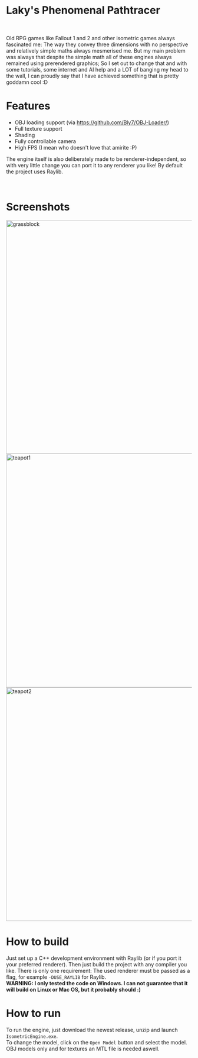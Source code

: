 # Laky's Phenomenal Pathtracer
<br>

Old RPG games like Fallout 1 and 2 and other isometric games always fascinated me: The way they convey three dimensions with no perspective and relatively simple maths always mesmerised me. But my main problem was always that despite the simple math all of these engines always remained
using prerendered graphics; So I set out to change that and with some tutorials, some internet and AI help and a LOT of banging my head to the wall, I can proudly say that I have achieved something that is pretty goddamn cool :D
<br>

# Features
- OBJ loading support (via https://github.com/Bly7/OBJ-Loader/)
- Full texture support
- Shading
- Fully controllable camera
- High FPS (I mean who doesn't love that amirite :P)

The engine itself is also deliberately made to be renderer-independent, so with very little change you can port it to any renderer you like! By default the project uses Raylib.

<br>

# Screenshots

<img width="802" height="632" alt="grassblock" src="https://github.com/user-attachments/assets/dce4f5ba-06b6-4a39-aad8-5e13201ff14c" />

<img width="802" height="632" alt="teapot1" src="https://github.com/user-attachments/assets/06903efc-4149-45a1-8319-f781bd3c88d9" />

<img width="802" height="632" alt="teapot2" src="https://github.com/user-attachments/assets/b32681b7-ff02-4be7-a444-2bae710861b5" />

<br>

# How to build
Just set up a C++ development environment with Raylib (or if you port it your preferred renderer). Then just build the project with any compiler you like. There is only one requirement: The used renderer must be passed as a flag, for example <code>-DUSE_RAYLIB</code> for Raylib. <br>
**WARNING: I only tested the code on Windows. I can not guarantee that it will build on Linux or Mac OS, but it probably should :)**

# How to run
To run the engine, just download the newest release, unzip and launch `IsometricEngine.exe`. <br>
To change the model, click on the `Open Model` button and select the model. OBJ models only and for textures an MTL file is needed aswell.

